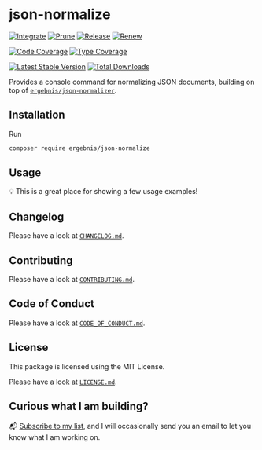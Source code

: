 # json-normalize

[![Integrate](https://github.com/ergebnis/json-normalize/workflows/Integrate/badge.svg)](https://github.com/ergebnis/json-normalize/actions)
[![Prune](https://github.com/ergebnis/json-normalize/workflows/Prune/badge.svg)](https://github.com/ergebnis/json-normalize/actions)
[![Release](https://github.com/ergebnis/json-normalize/workflows/Release/badge.svg)](https://github.com/ergebnis/json-normalize/actions)
[![Renew](https://github.com/ergebnis/json-normalize/workflows/Renew/badge.svg)](https://github.com/ergebnis/json-normalize/actions)

[![Code Coverage](https://codecov.io/gh/ergebnis/json-normalize/branch/main/graph/badge.svg)](https://codecov.io/gh/ergebnis/json-normalize)
[![Type Coverage](https://shepherd.dev/github/ergebnis/json-normalize/coverage.svg)](https://shepherd.dev/github/ergebnis/json-normalize)

[![Latest Stable Version](https://poser.pugx.org/ergebnis/json-normalize/v/stable)](https://packagist.org/packages/ergebnis/json-normalize)
[![Total Downloads](https://poser.pugx.org/ergebnis/json-normalize/downloads)](https://packagist.org/packages/ergebnis/json-normalize)

Provides a console command for normalizing JSON documents, building on top of [`ergebnis/json-normalizer`](https://github.com/ergebnis/json-normalizer).

## Installation

Run

```sh
composer require ergebnis/json-normalize
```

## Usage

:bulb: This is a great place for showing a few usage examples!

## Changelog

Please have a look at [`CHANGELOG.md`](CHANGELOG.md).

## Contributing

Please have a look at [`CONTRIBUTING.md`](.github/CONTRIBUTING.md).

## Code of Conduct

Please have a look at [`CODE_OF_CONDUCT.md`](https://github.com/ergebnis/.github/blob/main/CODE_OF_CONDUCT.md).

## License

This package is licensed using the MIT License.

Please have a look at [`LICENSE.md`](LICENSE.md).

## Curious what I am building?

:mailbox_with_mail: [Subscribe to my list](https://localheinz.com/projects/), and I will occasionally send you an email to let you know what I am working on.
